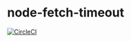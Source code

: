 # node-fetch-timeout

[![CircleCI](https://circleci.com/gh/karankraina/node-fetch-timeout/tree/master.svg?style=svg)](https://circleci.com/gh/karankraina/node-fetch-timeout/tree/master)